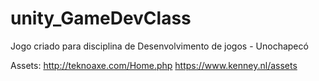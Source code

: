 # unity_GameDevClass
Jogo criado para disciplina de Desenvolvimento de jogos - Unochapecó

Assets:
http://teknoaxe.com/Home.php
https://www.kenney.nl/assets
